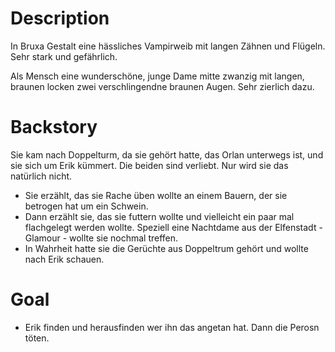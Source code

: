 # Description

In Bruxa Gestalt eine hässliches Vampirweib mit langen Zähnen und Flügeln. Sehr stark und gefährlich.

Als Mensch eine wunderschöne, junge Dame mitte zwanzig mit langen, braunen locken zwei verschlingendne braunen Augen. Sehr zierlich dazu.

# Backstory

Sie kam nach Doppelturm, da sie gehört hatte, das Orlan unterwegs ist, und sie sich um Erik kümmert. Die beiden sind verliebt.
Nur wird sie das natürlich nicht. 
- Sie erzählt, das sie Rache üben wollte an einem Bauern, der sie betrogen hat um ein Schwein.
- Dann erzählt sie, das sie futtern wollte und vielleicht ein paar mal flachgelegt werden wollte. Speziell eine Nachtdame aus der Elfenstadt - Glamour - wollte sie nochmal treffen.
- In Wahrheit hatte sie die Gerüchte aus Doppeltrum gehört und wollte nach Erik schauen.


# Goal

- Erik finden und herausfinden wer ihn das angetan hat. Dann die Perosn töten.


